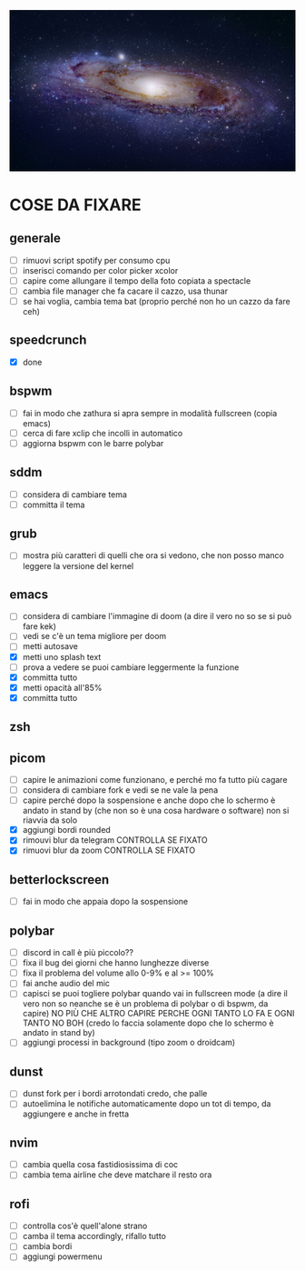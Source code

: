 ![test](../stars.jpg)

# COSE DA FIXARE

## generale

- [ ] rimuovi script spotify per consumo cpu
- [ ] inserisci comando per color picker xcolor
- [ ] capire come allungare il tempo della foto copiata a spectacle
- [ ] cambia file manager che fa cacare il cazzo, usa thunar
- [ ] se hai voglia, cambia tema bat (proprio perché non ho un cazzo da fare ceh)

## speedcrunch

- [x] done

## bspwm

- [ ] fai in modo che zathura si apra sempre in modalità fullscreen (copia emacs)
- [ ] cerca di fare xclip che incolli in automatico
- [ ] aggiorna bspwm con le barre polybar

## sddm

- [ ] considera di cambiare tema
- [ ] committa il tema

## grub

- [ ] mostra più caratteri di quelli che ora si vedono, che non posso manco leggere la versione del kernel

## emacs

- [ ] considera di cambiare l'immagine di doom (a dire il vero no so se si può fare kek)
- [ ] vedi se c'è un tema migliore per doom
- [ ] metti autosave
- [x] metti uno splash text
- [ ] prova a vedere se puoi cambiare leggermente la funzione
- [x] committa tutto
- [x] metti opacità all'85%
- [x] committa tutto

## zsh

## picom

- [ ] capire le animazioni come funzionano, e perché mo fa tutto più cagare
- [ ] considera di cambiare fork e vedi se ne vale la pena
- [ ] capire perché dopo la sospensione e anche dopo che lo schermo è andato in stand by (che non so è una cosa hardware o software) non si riavvia da solo
- [x] aggiungi bordi rounded
- [x] rimouvi blur da telegram CONTROLLA SE FIXATO
- [x] rimuovi blur da zoom CONTROLLA SE FIXATO

## betterlockscreen

- [ ] fai in modo che appaia dopo la sospensione

## polybar

- [ ] discord in call è più piccolo??
- [ ] fixa il bug dei giorni che hanno lunghezze diverse
- [ ] fixa il problema del volume allo 0-9% e al >= 100%
- [ ] fai anche audio del mic
- [ ] capisci se puoi togliere polybar quando vai in fullscreen mode (a dire il vero non so neanche se è un problema di polybar o di bspwm, da capire) NO PIÙ CHE ALTRO CAPIRE PERCHE OGNI TANTO LO FA E OGNI TANTO NO BOH (credo lo faccia solamente dopo che lo schermo è andato in stand by)
- [ ] aggiungi processi in background (tipo zoom o droidcam)

## dunst

- [ ] dunst fork per i bordi arrotondati credo, che palle
- [ ] autoelimina le notifiche automaticamente dopo un tot di tempo, da aggiungere e anche in fretta

## nvim

- [ ] cambia quella cosa fastidiosissima di coc
- [ ] cambia tema airline che deve matchare il resto ora

## rofi

- [ ] controlla cos'è quell'alone strano
- [ ] camba il tema accordingly, rifallo tutto
- [ ] cambia bordi
- [ ] aggiungi powermenu
